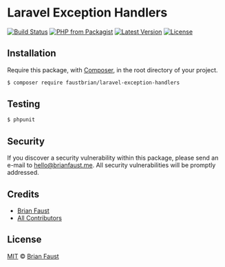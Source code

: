 # Laravel Exception Handlers

[![Build Status](https://img.shields.io/travis/faustbrian/Laravel-Exception-Handlers/master.svg?style=flat-square)](https://travis-ci.org/faustbrian/Laravel-Exception-Handlers)
[![PHP from Packagist](https://img.shields.io/packagist/php-v/faustbrian/laravel-exception-handlers.svg?style=flat-square)]()
[![Latest Version](https://img.shields.io/github/release/faustbrian/Laravel-Exception-Handlers.svg?style=flat-square)](https://github.com/faustbrian/Laravel-Exception-Handlers/releases)
[![License](https://img.shields.io/packagist/l/faustbrian/Laravel-Exception-Handlers.svg?style=flat-square)](https://packagist.org/packages/faustbrian/Laravel-Exception-Handlers)

## Installation

Require this package, with [Composer](https://getcomposer.org/), in the root directory of your project.

``` bash
$ composer require faustbrian/laravel-exception-handlers
```

## Testing

``` bash
$ phpunit
```

## Security

If you discover a security vulnerability within this package, please send an e-mail to hello@brianfaust.me. All security vulnerabilities will be promptly addressed.

## Credits

- [Brian Faust](https://github.com/faustbrian)
- [All Contributors](../../contributors)

## License

[MIT](LICENSE) © [Brian Faust](https://brianfaust.me)
